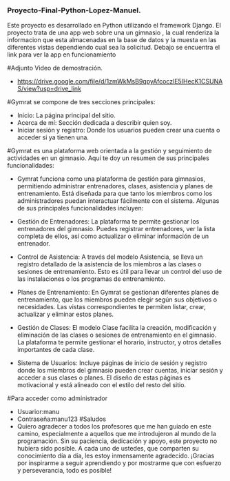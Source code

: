 ### Proyecto-Final-Python-Lopez-Manuel.
Este proyecto es desarrollado en Python utilizando el framework Django. El proyecto trata de una app web sobre una un gimnasio , la cual renderiza la informacion que esta almacenadas en la base de datos y la muesta en las diferentes vistas dependiendo cual sea la solicitud. Debajo se encuentra el link para ver la app en funcionamiento

#Adjunto Video de demostración.
- https://drive.google.com/file/d/1zmWkMsB9qpyAfcoczlE5IHecK1CSUNAS/view?usp=drive_link

#Gymrat se compone de tres secciones principales:

- Inicio: La página principal del sitio.
- Acerca de mí: Sección dedicada a describir quien soy.
- Iniciar sesión y registro: Donde los usuarios pueden crear una cuenta o acceder si ya tienen una.

#Gymrat es una plataforma web orientada a la gestión y seguimiento de actividades en un gimnasio. Aquí te doy un resumen de sus principales funcionalidades:

- Gymrat funciona como una plataforma de gestión para gimnasios, permitiendo administrar entrenadores, clases, asistencia y planes de entrenamiento. Está diseñada para que tanto los miembros como los administradores puedan interactuar fácilmente con el sistema. Algunas de sus principales funcionalidades incluyen:

- Gestión de Entrenadores: La plataforma te permite gestionar los entrenadores del gimnasio. Puedes registrar entrenadores, ver la lista completa de ellos, así como actualizar o eliminar información de un entrenador.

- Control de Asistencia: A través del modelo Asistencia, se lleva un registro detallado de la asistencia de los miembros a las clases o sesiones de entrenamiento. Esto es útil para llevar un control del uso de las instalaciones o los programas de entrenamiento.

- Planes de Entrenamiento: En Gymrat se gestionan diferentes planes de entrenamiento, que los miembros pueden elegir según sus objetivos o necesidades. Las vistas correspondientes te permiten listar, crear, actualizar y eliminar estos planes.

- Gestión de Clases: El modelo Clase facilita la creación, modificación y eliminación de las clases o sesiones de entrenamiento en el gimnasio. La plataforma te permite gestionar el horario, instructor, y otros detalles importantes de cada clase.

- Sistema de Usuarios: Incluye páginas de inicio de sesión y registro donde los miembros del gimnasio pueden crear cuentas, iniciar sesión y acceder a sus clases o planes. El diseño de estas páginas es motivacional y está alineado con el estilo del resto del sitio.

#Para acceder como administrador
- Usuarior:manu
- Contraseña:manu123
#Saludos
- Quiero agradecer a todos los profesores que me han guiado en este camino, especialmente a aquellos que me introdujeron al mundo de la programación. Sin su paciencia, dedicación y apoyo, este proyecto no hubiera sido posible. A cada uno de ustedes, que comparten su conocimiento día a día, les estoy inmensamente agradecido. ¡Gracias por inspirarme a seguir aprendiendo y por mostrarme que con esfuerzo y perseverancia, todo es posible!